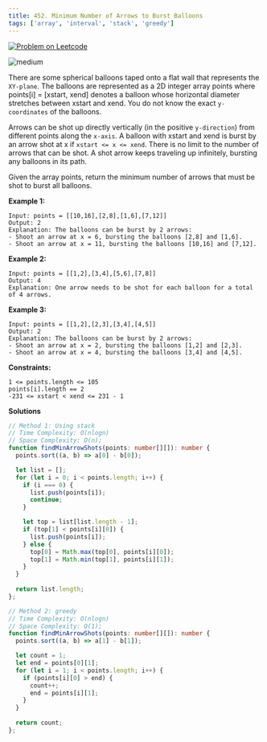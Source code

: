 ```yaml
---
title: 452. Minimum Number of Arrows to Burst Balloons
tags: ['array', 'interval', 'stack', 'greedy']
---
```


[![Problem on Leetcode](https://img.shields.io/badge/Leetcode-FFA116)](https://leetcode.com/problems/452-minimum-number-of-arrows-to-burst-balloons/)

<!-- ![easy](https://img.shields.io/badge/Difficulty-Easy-5BCEFA.svg)<br /> -->
![medium](https://img.shields.io/badge/Difficulty-Medium-F5A9B8.svg)<br />
<!-- ![hard](https://img.shields.io/badge/Difficulty-Hard-FFFFFF.svg)<br /> -->

There are some spherical balloons taped onto a flat wall that represents the `XY-plane`. The balloons are represented as a 2D integer array points where points[i] = [xstart, xend] denotes a balloon whose horizontal diameter stretches between xstart and xend. You do not know the exact `y-coordinates` of the balloons.

Arrows can be shot up directly vertically (in the positive `y-direction`) from different points along the `x-axis`. A balloon with xstart and xend is burst by an arrow shot at x if `xstart <= x <= xend`. There is no limit to the number of arrows that can be shot. A shot arrow keeps traveling up infinitely, bursting any balloons in its path.

Given the array points, return the minimum number of arrows that must be shot to burst all balloons.

**Example 1:**

```
Input: points = [[10,16],[2,8],[1,6],[7,12]]
Output: 2
Explanation: The balloons can be burst by 2 arrows:
- Shoot an arrow at x = 6, bursting the balloons [2,8] and [1,6].
- Shoot an arrow at x = 11, bursting the balloons [10,16] and [7,12].
```

**Example 2:**

```
Input: points = [[1,2],[3,4],[5,6],[7,8]]
Output: 4
Explanation: One arrow needs to be shot for each balloon for a total of 4 arrows.
```

**Example 3:**

```
Input: points = [[1,2],[2,3],[3,4],[4,5]]
Output: 2
Explanation: The balloons can be burst by 2 arrows:
- Shoot an arrow at x = 2, bursting the balloons [1,2] and [2,3].
- Shoot an arrow at x = 4, bursting the balloons [3,4] and [4,5].
```

**Constraints:**
```
1 <= points.length <= 105
points[i].length == 2
-231 <= xstart < xend <= 231 - 1
```

**Solutions**

```ts
// Method 1: Using stack
// Time Complexity: O(nlogn)
// Space Complexity: O(n);
function findMinArrowShots(points: number[][]): number {
  points.sort((a, b) => a[0] - b[0]);

  let list = [];
  for (let i = 0; i < points.length; i++) {
    if (i === 0) {
      list.push(points[i]);
      continue;
    }

    let top = list[list.length - 1];
    if (top[1] < points[i][0]) {
      list.push(points[i]);
    } else {
      top[0] = Math.max(top[0], points[i][0]);
      top[1] = Math.min(top[1], points[i][1]);
    }
  }
  
  return list.length;
};
```

```ts
// Method 2: greedy
// Time Complexity: O(nlogn)
// Space Complexity: O(1);
function findMinArrowShots(points: number[][]): number {
  points.sort((a, b) => a[1] - b[1]);

  let count = 1;
  let end = points[0][1];
  for (let i = 1; i < points.length; i++) {
    if (points[i][0] > end) {
      count++;
      end = points[i][1];
    }
  }
  
  return count;
};
```